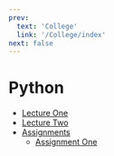 ```yaml
---
prev:
  text: 'College'
  link: '/College/index'
next: false
---
```


# Python

- [Lecture One](LectureOne.md)
- [Lecture Two](LectureTwo.md)
- [Assignments](Assignments/index.md)
  - [Assignment One](Assignments/AssignmentOne.md)
